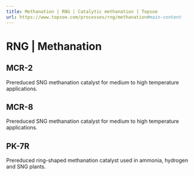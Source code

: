 ```yaml
---
title: Methanation | RNG | Catalytic methanation | Topsoe
url: https://www.topsoe.com/processes/rng/methanation#main-content
---
```


# RNG | Methanation

## MCR-2

Prereduced SNG methanation catalyst for medium to high temperature applications.

## MCR-8

Prereduced SNG methanation catalyst for medium to high temperature applications.

## PK-7R

Prereduced ring-shaped methanation catalyst used in ammonia, hydrogen and SNG plants.